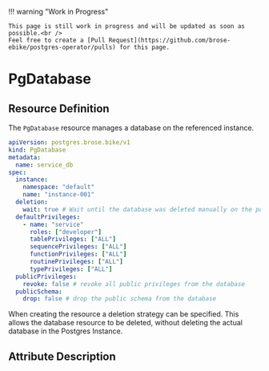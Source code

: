!!! warning "Work in Progress"

    This page is still work in progress and will be updated as soon as possible.<br />
    Feel free to create a [Pull Request](https://github.com/brose-ebike/postgres-operator/pulls) for this page.

# PgDatabase
## Resource Definition

The `PgDatabase` resource manages a database on the referenced instance.

```yaml
apiVersion: postgres.brose.bike/v1
kind: PgDatabase
metadata:
  name: service_db
spec:
  instance:
    namespace: "default"
    name: "instance-001"
  deletion:
    wait: true # Wait until the database was deleted manually on the postgres instance
  defaultPrivileges:
    - name: "service"
      roles: ["developer"]
      tablePrivileges: ["ALL"]
      sequencePrivileges: ["ALL"]
      functionPrivileges: ["ALL"]
      routinePrivileges: ["ALL"]
      typePrivileges: ["ALL"]
  publicPrivileges:
    revoke: false # revoke all public privileges from the database
  publicSchema:
    drop: false # drop the public schema from the database
```

When creating the resource a deletion strategy can be specified.
This allows the database resource to be deleted, without deleting the actual database in the Postgres Instance.

## Attribute Description
